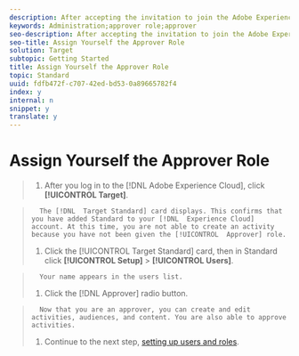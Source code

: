 ```yaml
---
description: After accepting the invitation to join the Adobe Experience Cloud and logging in, confirm that Standard has been added to your Experience Cloud account, then assign yourself the Approver role in Target Standard.
keywords: Administration;approver role;approver
seo-description: After accepting the invitation to join the Adobe Experience Cloud and logging in, confirm that Standard has been added to your Experience Cloud account, then assign yourself the Approver role in Target Standard.
seo-title: Assign Yourself the Approver Role
solution: Target
subtopic: Getting Started
title: Assign Yourself the Approver Role
topic: Standard
uuid: fdfb472f-c707-42ed-bd53-0a89665782f4
index: y
internal: n
snippet: y
translate: y
---
```


# Assign Yourself the Approver Role


>1. After you log in to the [!DNL  Adobe Experience Cloud], click **[!UICONTROL  Target]**.

>       The [!DNL  Target Standard] card displays. This confirms that you have added Standard to your [!DNL  Experience Cloud] account. At this time, you are not able to create an activity because you have not been given the [!UICONTROL  Approver] role. 
>1. Click the [!UICONTROL  Target Standard] card, then in Standard click **[!UICONTROL  Setup]** > **[!UICONTROL  Users]**.

>       Your name appears in the users list. 
>1. Click the [!DNL  Approver] radio button.

>       Now that you are an approver, you can create and edit activities, audiences, and content. You are also able to approve activities. 
>1. Continue to the next step, [ setting up users and roles](../../c_seting_up_target/c_user_management/c_user_management.md#concept_501166A5F8FB4964A3AAA15D6095C6BE).
